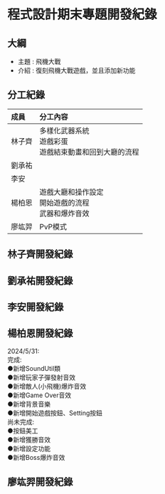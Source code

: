# 程式設計期末專題開發紀錄

## 大綱
- 主題 : 飛機大戰
- 介紹 : 復刻飛機大戰遊戲，並且添加新功能

## 分工紀錄
|成員|分工內容|
|:--|:--|
|林子齊|多樣化武器系統<br>遊戲彩蛋<br>遊戲結束動畫和回到大廳的流程|
|劉承祐||
|李安||
|楊柏恩|遊戲大廳和操作設定<br>開始遊戲的流程<br>武器和爆炸音效|
|廖竑羿|PvP模式|

## 林子齊開發紀錄

## 劉承祐開發紀錄

## 李安開發紀錄

## 楊柏恩開發紀錄
2024/5/31:<br>
完成:<br>
    ●新增SoundUtil類<br>
    ●新增玩家子彈發射音效<br>
    ●新增敵人(小飛機)爆炸音效<br>
    ●新增Game Over音效<br>
    ●新增背景音樂<br>
    ●新增開始遊戲按鈕、Setting按鈕<br>
尚未完成:<br>
    ●按鈕美工<br>
    ●新增獲勝音效<br>
    ●新增設定功能<br>
    ●新增Boss爆炸音效<br>
## 廖竑羿開發紀錄

